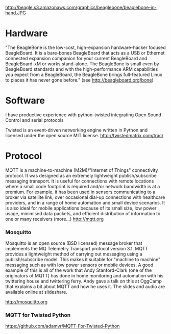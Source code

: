 http://beagle.s3.amazonaws.com/graphics/beaglebone/beaglebone-in-hand.JPG

# Hardware #

"The BeagleBone is the low-cost, high-expansion hardware-hacker focused BeagleBoard. It is a bare-bones BeagleBoard that acts as a USB or Ethernet connected expansion companion for your current BeagleBoard and BeagleBoard-xM or works stand-alone. The BeagleBone is small even by BeagleBoard standards and with the high-performance ARM capabilities you expect from a BeagleBoard, the BeagleBone brings full-featured Linux to places it has never gone before." (see http://beagleboard.org/bone)

# Software #

I have productive experience with python-twisted integrating Open Sound Control and serial protocols

Twisted is an event-driven networking engine written in Python and licensed under the open source  MIT license.
http://twistedmatrix.com/trac/

# Protocol #

MQTT is a machine-to-machine (M2M)/"Internet of Things" connectivity protocol. It was designed as an extremely lightweight publish/subscribe messaging transport. It is useful for connections with remote locations where a small code footprint is required and/or network bandwidth is at a premium. For example, it has been used in sensors communicating to a broker via satellite link, over occasional dial-up connections with healthcare providers, and in a range of home automation and small device scenarios. It is also ideal for mobile applications because of its small size, low power usage, minimised data packets, and efficient distribution of information to one or many receivers (more...)
http://mqtt.org

### Mosquitto ###
Mosquitto is an open source (BSD licensed) message broker that implements the MQ Telemetry Transport protocol version 3.1. MQTT provides a lightweight method of carrying out messaging using a publish/subscribe model. This makes it suitable for "machine to machine" messaging such as with low power sensors or mobile devices. A good example of this is all of the work that Andy Stanford-Clark (one of the originators of MQTT) has done in home monitoring and automation with his twittering house and twittering ferry. Andy gave a talk on this at OggCamp that explains a bit about MQTT and how he uses it. The slides and audio are available online at slideshare.

http://mosquitto.org

### MQTT for Twisted Python ###

https://github.com/adamvr/MQTT-For-Twisted-Python
